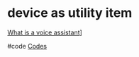 # device as utility item

[What is a voice assistant](output/themes/What%20is%20a%20voice%20assistant.md)]

#code [Codes](output/codes/Codes.md)
